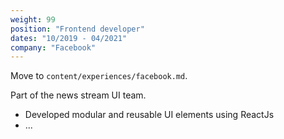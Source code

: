 ```yaml
---
weight: 99
position: "Frontend developer"
dates: "10/2019 - 04/2021"
company: "Facebook"
---
```


Move to `content/experiences/facebook.md`.

Part of the news stream UI team.

* Developed modular and reusable UI elements using ReactJs
* ...
